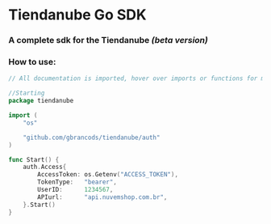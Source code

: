 # Tiendanube Go SDK 
### A complete sdk for the Tiendanube *(beta version)*

### How to use:

```go
// All documentation is imported, hover over imports or functions for more details

//Starting
package tiendanube

import (
	"os"

	"github.com/gbrancods/tiendanube/auth"
)

func Start() {
	auth.Access{
		AccessToken: os.Getenv("ACCESS_TOKEN"),
		TokenType:   "bearer",
		UserID:      1234567,
		APIurl:      "api.nuvemshop.com.br",
	}.Start()
}
```
